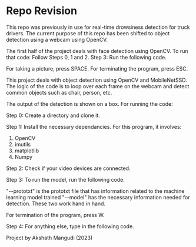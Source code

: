 # Repo Revision

This repo was previously in use for real-time drowsiness detection for truck drivers. 
The current purpose of this repo has been shifted to object detection using a webcam using OpenCV. 

The first half of the project deals with face detection using OpenCV. 
To run that code: Follow Steps 0, 1 and 2. 
Step 3: Run the following code. 


For taking a picture, press SPACE. 
For terminating the program, press ESC. 

This project deals with object detection using OpenCV and MobileNetSSD. 
The logic of the code is to loop over each frame on the webcam and detect common objects such as chair, person, etc. 

The output of the detection is shown on a box. For running the code: 

Step 0: Create a directory and clone it. 

Step 1: Install the necessary dependancies. For this program, it involves:
1. OpenCV
2. imutils
3. matplotlib
4. Numpy

Step 2: Check if your video devices are connected. 

Step 3: To run the model, run the following code. 

"--prototxt" is the prototxt file that has information related to the machine learning model trained
"--model" has the necessary information needed for detection. These two work hand in hand. 


For termination of the program, press W. 

Step 4: For anything else, type in the following code.

Project by Akshath Mangudi (2023)
